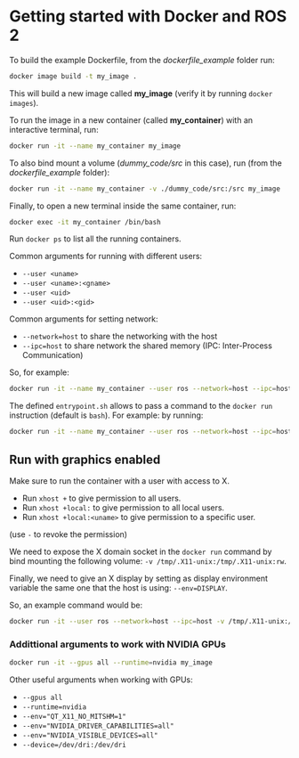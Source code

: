 # Getting started with Docker and ROS 2

To build the example Dockerfile, from the *dockerfile_example* folder run:

```bash
docker image build -t my_image .
```

This will build a new image called __my_image__ (verify it by running `docker images`).

To run the image in a new container (called __my_container__) with an interactive terminal, run:

```bash
docker run -it --name my_container my_image
```

To also bind mount a volume (*dummy_code/src* in this case), run (from the *dockerfile_example* folder):

```bash
docker run -it --name my_container -v ./dummy_code/src:/src my_image
```

Finally, to open a new terminal inside the same container, run:

```bash
docker exec -it my_container /bin/bash
```

Run `docker ps` to list all the running containers.

Common arguments for running with different users:

- `--user <uname>`
- `--user <uname>:<gname>`
- `--user <uid>`
- `--user <uid>:<gid>`

Common arguments for setting network:

- `--network=host` to share the networking  with the host
- `--ipc=host` to share network the shared memory (IPC: Inter-Process Communication)

So, for example:

```bash
docker run -it --name my_container --user ros --network=host --ipc=host -v ./dummy_code/src:/src my_image
```

The defined `entrypoint.sh` allows to pass a command to the `docker run` instruction (default is `bash`). For example: by running:

```bash
docker run -it --name my_container --user ros --network=host --ipc=host -v ./dummy_code/src:/src my_image ros2 topic list
```

## Run with graphics enabled

Make sure to run the container with a user with access to X.

- Run `xhost +` to give permission to all users.
- Run `xhost +local:` to give permission to all local users.
- Run `xhost +local:<uname>` to give permission to a specific user.

(use `-` to revoke the permission)

We need to expose the X domain socket in the `docker run` command by bind mounting the following volume: `-v /tmp/.X11-unix:/tmp/.X11-unix:rw`.

Finally, we need to give an X display by setting as display environment variable the same one that the host is using: `--env=DISPLAY`.

So, an example command would be:

```bash
docker run -it --user ros --network=host --ipc=host -v /tmp/.X11-unix:/tmp/.X11-unix:rw --env=DISPLAY my_image
```

### Addittional arguments to work with NVIDIA GPUs

```bash
docker run -it --gpus all --runtime=nvidia my_image
```

Other useful arguments when working with GPUs:

- `--gpus all`
- `--runtime=nvidia`
- `--env="QT_X11_NO_MITSHM=1"`
- `--env="NVIDIA_DRIVER_CAPABILITIES=all"`
- `--env="NVIDIA_VISIBLE_DEVICES=all"`
- `--device=/dev/dri:/dev/dri`
